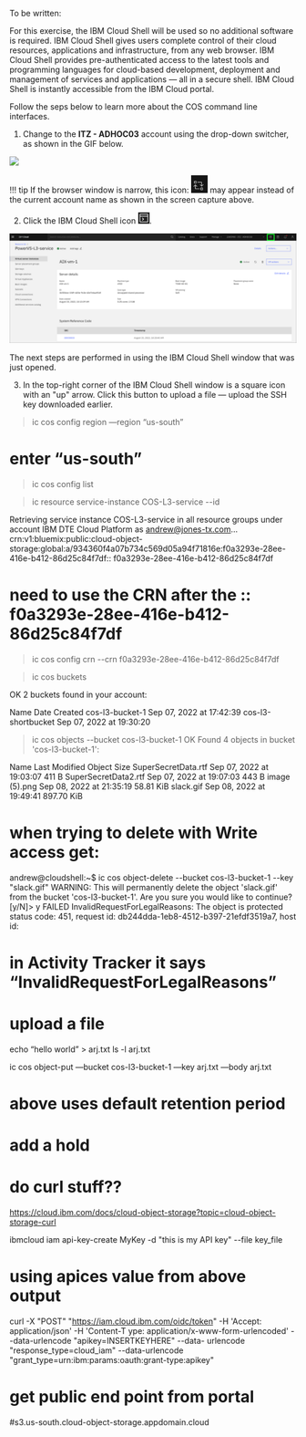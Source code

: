 To be written:

For this exercise, the IBM Cloud Shell will be used so no additional software is required. IBM Cloud Shell gives users complete control of their cloud resources, applications and infrastructure, from any web browser. IBM Cloud Shell provides pre-authenticated access to the latest tools and programming languages for cloud-based development, deployment and management of services and applications — all in a secure shell. IBM Cloud Shell is instantly accessible from the IBM Cloud portal.

Follow the seps below to learn more about the COS command line interfaces.

1. Change to the **ITZ - ADHOC03** account using the drop-down switcher, as shown in the GIF below.

![](_attachments/SwitchAccounts-final.gif)

!!! tip
    If the browser window is narrow, this icon: ![](_attachments/SwitchAccountsIcon.png) may appear instead of the current account name as shown in the screen capture above.

2. Click the IBM Cloud Shell icon ![](_attachments/CloudShellIcon.png).

![](_attachments/StartCloudShell.png)

The next steps are performed in using the IBM Cloud Shell window that was just opened.

3. In the top-right corner of the IBM Cloud Shell window is a square icon with an "up" arrow. Click this button to upload a file — upload the SSH key downloaded earlier.






> ic cos config region —region “us-south”

# enter “us-south”

> ic cos config list

> ic resource service-instance COS-L3-service --id


Retrieving service instance COS-L3-service in all resource groups under account IBM DTE Cloud Platform as andrew@jones-tx.com...
crn:v1:bluemix:public:cloud-object-storage:global:a/934360f4a07b734c569d05a94f71816e:f0a3293e-28ee-416e-b412-86d25c84f7df:: f0a3293e-28ee-416e-b412-86d25c84f7df

# need to use the CRN after the ::  f0a3293e-28ee-416e-b412-86d25c84f7df

> ic cos config crn --crn f0a3293e-28ee-416e-b412-86d25c84f7df


> ic cos buckets

OK
2 buckets found in your account:

Name                 Date Created
cos-l3-bucket-1      Sep 07, 2022 at 17:42:39
cos-l3-shortbucket   Sep 07, 2022 at 19:30:20

> ic cos objects --bucket cos-l3-bucket-1
OK
Found 4 objects in bucket 'cos-l3-bucket-1':

Name                   Last Modified              Object Size
SuperSecretData.rtf    Sep 07, 2022 at 19:03:07   411 B
SuperSecretData2.rtf   Sep 07, 2022 at 19:07:03   443 B
image (5).png          Sep 08, 2022 at 21:35:19   58.81 KiB
slack.gif              Sep 08, 2022 at 19:49:41   897.70 KiB



# when trying to delete with Write access get:

andrew@cloudshell:~$ ic cos object-delete --bucket cos-l3-bucket-1 --key "slack.gif"
WARNING: This will permanently delete the object 'slack.gif' from the bucket 'cos-l3-bucket-1'.
Are you sure you would like to continue? [y/N]> y
FAILED
InvalidRequestForLegalReasons: The object is protected
        status code: 451, request id: db244dda-1eb8-4512-b397-21efdf3519a7, host id:


# in Activity Tracker it says “InvalidRequestForLegalReasons”







# upload a file
echo “hello world” > arj.txt
ls -l arj.txt

ic cos object-put —bucket cos-l3-bucket-1 —key arj.txt —body arj.txt

# above uses default retention period

# add a hold


# do curl stuff??

https://cloud.ibm.com/docs/cloud-object-storage?topic=cloud-object-storage-curl


ibmcloud iam api-key-create MyKey -d "this is my API key" --file key_file

# using apices value from above output

curl -X "POST" "https://iam.cloud.ibm.com/oidc/token"      -H 'Accept: application/json'      -H 'Content-T
ype: application/x-www-form-urlencoded'      --data-urlencode "apikey=INSERTKEYHERE"      --data-
urlencode "response_type=cloud_iam"      --data-urlencode "grant_type=urn:ibm:params:oauth:grant-type:apikey"



# get public end point from portal

#s3.us-south.cloud-object-storage.appdomain.cloud

